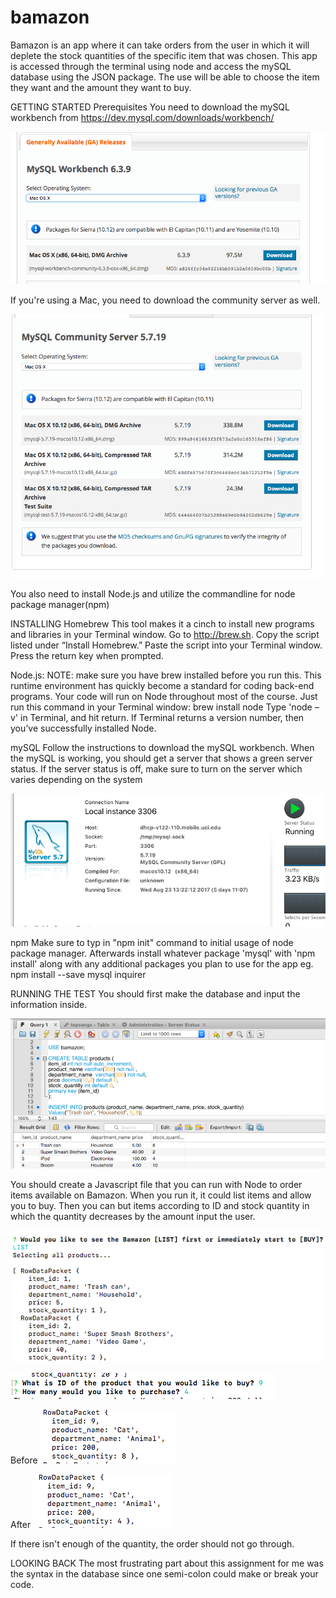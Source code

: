 # bamazon

Bamazon is an app where it can take orders from the user in which it will deplete the stock quantities of the specific item that was chosen. This app is accessed through the terminal using node and access the mySQL database using the JSON package. The use will be able to choose the item they want and the amount they want to buy.

GETTING STARTED
Prerequisites
You need to download the mySQL workbench from https://dev.mysql.com/downloads/workbench/

![Alt text](/images/mySQL.png?raw=true)

If you're using a Mac, you need to download the community server as well.

![Alt text](/images/communityServer.png?raw=true)

You also need to install Node.js and utilize the commandline for node package manager(npm)

INSTALLING
Homebrew
This tool makes it a cinch to install new programs and libraries in your Terminal window.
Go to http://brew.sh. Copy the script listed under “Install Homebrew.”
Paste the script into your Terminal window. Press the return key when prompted.


Node.js: NOTE: make sure you have brew installed before you run this.
This runtime environment has quickly become a standard for coding back-end programs. Your code will run on Node throughout most of the course.
Just run this command in your Terminal window: brew install node
Type 'node –v' in Terminal, and hit return. If Terminal returns a version number, then you’ve successfully installed Node.

mySQL
Follow the instructions to download the mySQL workbench.
When the mySQL is working, you should get a server that shows a green server status. If the server status is off, make sure to turn on the server which varies depending on the system

![Alt text](/images/serverGreen.png?raw=true)

npm
Make sure to typ in "npm init" command to initial usage of node package manager. Afterwards install whatever package 'mysql' with 'npm install' along with any additional packages you plan to use for the app
eg. npm install --save mysql inquirer

RUNNING THE TEST
You should first make the database and input the information inside.

![Alt text](/images/database.png?raw=true)

You should create a Javascript file that you can run with Node to order items available on Bamazon. When you run it, it could list items and allow you to buy. Then you can but items according to ID and stock quantity in which the quantity decreases by the amount input the user.

![Alt text](/images/terminallist.png?raw=true)

![Alt text](/images/buyItems.png?raw=true)

Before
![Alt text](/images/before.png?raw=true)

After
![Alt text](/images/after.png?raw=true)

If there isn't enough of the quantity, the order should not go through.

LOOKING BACK
The most frustrating part about this assignment for me was the syntax in the database since one semi-colon could make or break your code.
